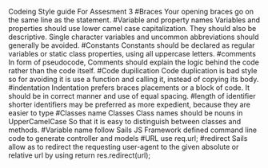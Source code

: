 Codeing Style guide For Assesment 3
#Braces
Your opening braces go on the same line as the statement.
#Variable and property names
Variables and properties should use lower camel case capitalization. They should also be descriptive. Single character variables and uncommon abbreviations should generally be avoided.
#Constants
Constants should be declared as regular variables or static class properties, using all uppercase letters.
#comments
 In form of pseudocode, Comments should explain the logic behind the code rather than the code itself.
#Code dupilication 
Code duplication is bad style so for avoiding it is use a function and calling it, instead of copying its body.
#indentation 
Indentation prefers braces placements or a block of code. It should be in correct manner and use of equal spacing. 
#length of identifier 
shorter identifiers may be preferred as more expedient, because they are easier to type
#Classes name
Classes	Class names should be nouns in UpperCamelCase So that it is easy to distinguish between classes and methods.
#Variable name 
follow Sails JS Framework defined command line code to generate controller and models
#URL
use req.url;
#redirect
Sails allow as to redirect  the requesting user-agent to the given absolute or relative url by using 
return res.redirect(url);
